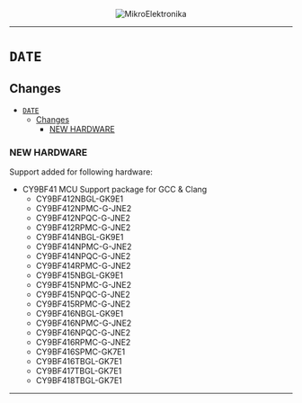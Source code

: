 <p align="center">
  <img src="http://www.mikroe.com/img/designs/beta/logo_small.png?raw=true" alt="MikroElektronika"/>
</p>

---

# `DATE`

## Changes

- [`DATE`](#date)
  - [Changes](#changes)
    - [NEW HARDWARE](#new-hardware)

### NEW HARDWARE

Support added for following hardware:

+ CY9BF41 MCU Support package for GCC & Clang
  + CY9BF412NBGL-GK9E1
  + CY9BF412NPMC-G-JNE2
  + CY9BF412NPQC-G-JNE2
  + CY9BF412RPMC-G-JNE2
  + CY9BF414NBGL-GK9E1
  + CY9BF414NPMC-G-JNE2
  + CY9BF414NPQC-G-JNE2
  + CY9BF414RPMC-G-JNE2
  + CY9BF415NBGL-GK9E1
  + CY9BF415NPMC-G-JNE2
  + CY9BF415NPQC-G-JNE2
  + CY9BF415RPMC-G-JNE2
  + CY9BF416NBGL-GK9E1
  + CY9BF416NPMC-G-JNE2
  + CY9BF416NPQC-G-JNE2
  + CY9BF416RPMC-G-JNE2
  + CY9BF416SPMC-GK7E1
  + CY9BF416TBGL-GK7E1
  + CY9BF417TBGL-GK7E1
  + CY9BF418TBGL-GK7E1

---
